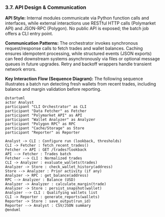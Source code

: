 <!-- anchor: api-design -->
### 3.7. API Design & Communication
**API Style:** Internal modules communicate via Python function calls and interfaces, while external interactions use RESTful HTTP calls (Polymarket API) and JSON-RPC (Polygon). No public API is exposed; the batch job offers a CLI entry point.

**Communication Patterns:** The orchestrator invokes synchronous request/response calls to fetch trades and wallet balances. Caching ensures idempotent processing, while structured events (JSON exports) can feed downstream systems asynchronously via files or optional message queues in future upgrades. Retry and backoff wrappers handle transient network errors.

**Key Interaction Flow (Sequence Diagram):** The following sequence illustrates a batch run detecting fresh wallets from recent trades, including balance and margin validation before reporting.

~~~plantuml
@startuml
actor Analyst
participant "CLI Orchestrator" as CLI
participant "Data Fetcher" as Fetcher
participant "Polymarket API" as API
participant "Wallet Analyzer" as Analyzer
participant "Polygon RPC" as RPC
participant "Cache/Storage" as Store
participant "Reporter" as Reporter

Analyst -> CLI : Configure run (lookback, thresholds)
CLI -> Fetcher : fetch_recent_trades()
Fetcher -> API : GET /trades?lookback
API --> Fetcher : Trades batch
Fetcher --> CLI : Normalized trades
CLI -> Analyzer : evaluate_wallets(trades)
Analyzer -> Store : check_wallet_history(address)
Store --> Analyzer : Prior activity (if any)
Analyzer -> RPC : get_balance(address)
RPC --> Analyzer : Balance (USD)
Analyzer -> Analyzer : calculate_margin(trade)
Analyzer -> Store : persist_snapshot(wallet)
Analyzer --> CLI : Qualifying wallets list
CLI -> Reporter : generate_reports(wallets)
Reporter -> Store : save_output(run_id)
Reporter --> Analyst : CSV/JSON summary
@enduml
~~~
